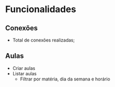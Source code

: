 # Funcionalidades

## Conexões

- Total de conexões realizadas;

## Aulas

- Criar aulas
- Listar aulas
  - Filtrar por matéria, dia da semana e horário